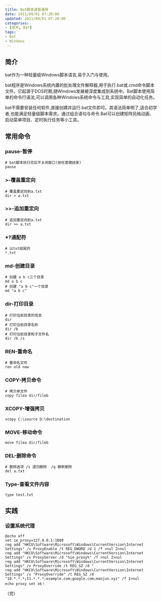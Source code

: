 ```yaml
---
title: Bat脚本速查速用
date: 2011/09/01 07:20:00
updated: 2011/09/01 07:20:00
categories:
- [技术, Bat]
tags:
- Bat
- Windows
---
```


## 简介
bat作为一种轻量级Windows脚本语言,易于入门与使用。

bat程序是Windows系统内置的批处理文件解释器,用于执行.bat或.cmd命令脚本文件。它起源于DOS时期,随Windows发展被深度集成到系统中。Bat脚本使用简单的命令行语法,可以调用各种Windows系统命令与工具,实现简单的自动化任务。

bat不需要安装任何软件,直接创建并运行.bat文件即可。其语法简单明了,适合初学者,也能满足轻量级脚本需求。通过组合语句与命令.Bat可以创建矩阵风格动画、启动菜单项目、定时执行任务等小工具。



## 常用命令

### pause-暂停

```
# bat脚本执行完后不关闭窗口(按任意键结束)
pause
```

### >-覆盖重定向

```
# 覆盖重定向到a.txt
dir > a.txt
```

### >>-追加重定向

```
# 追加重定向到a.txt
dir >> a.txt
```

### *?通配符

```
# 以txt结尾的
*.txt
```

### md-创建目录

```
# 创建 a b c三个目录
md a b c
# 创建 "a b c"一个目录
md "a b c"
```

### dir-打印目录

```
# 打印当前目录的信息
dir
# 打印当前目录名称
dir /b
# 打印当前目录和子文件名
dir /b /s
```

### REN-重命名

```
# 重命名文件
ren old new
```

### COPY-拷贝命令

```
# 拷贝单文件
copy filea dir/fileb
```

### XCOPY-增强拷贝

```
xcopy C:\source D:\destination
```

### MOVE-移动命令

```
move filea dir/fileb
```

### DEL-删除命令

```
# 删除选项 /s 递归删除  /q 静默删除
del a.txt
```

### Type-查看文件内容

```
type test.txt
```



## 实践

### 设置系统代理

```
@echo off
set ie_proxy=127.0.0.1:1080
reg add "HKCU\Software\Microsoft\Windows\CurrentVersion\Internet Settings" /v ProxyEnable /t REG_DWORD /d 1 /f >nul 2>nul
reg add "HKCU\Software\Microsoft\Windows\CurrentVersion\Internet Settings" /v ProxyServer /d "%ie_proxy%" /f >nul 2>nul
reg add "HKCU\Software\Microsoft\Windows\CurrentVersion\Internet Settings" /v ProxyOverride /t REG_SZ /d " 
reg add "HKCU\Software\Microsoft\Windows\CurrentVersion\Internet Settings" /v "ProxyOverride" /t REG_SZ /d "10.*.*.*;11.*.*.*;example.com;google.com;maojun.xyz" /f 1>nul
echo proxy set ok！
```

（完）